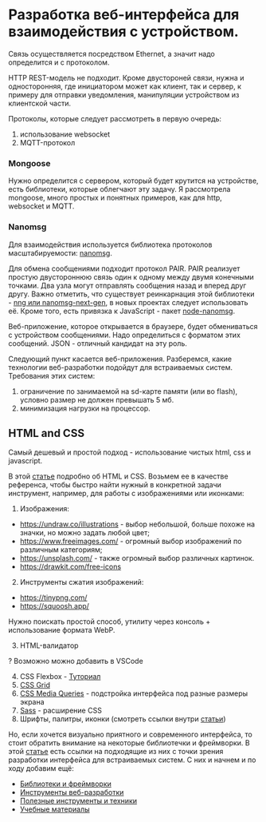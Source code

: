 # Разработка веб-интерфейса для взаимодействия с устройством.

Связь осуществляется посредством Ethernet, а значит  надо определится и с протоколом.

HTTP REST-модель не подходит. Кроме двустороней связи, нужна и односторонняя, где инициатором может как клиент, так и сервер,
к примеру для отправки уведомления, манипуляции устройством из клиентской части.

Протоколы, которые следует рассмотреть в первую очередь:
1. использование websocket
2. MQTT-протокол

### Mongoose
Нужно определится с сервером, который будет крутится на устройстве, есть библиотеки, которые облегчают эту задачу.
Я рассмотрела mongoose, много простых и понятных примеров, как для http, websocket и MQTT.

### Nanomsg
Для взаимодействия используется библиотека протоколов масштабируемости: [nanomsg](https://github.com/nanomsg/nanomsg).

Для обмена сообщениями подходит протокол PAIR. PAIR реализует простую двустороннюю связь один к одному между двумя конечными точками. Два узла могут отправлять сообщения назад и вперед друг другу.
Важно отметить, что существует реинкарнация этой библиотеки - [nng или nanomsg-next-gen](https://github.com/nanomsg/nng), в новых проектах следует использовать её.
Кроме того, есть привязка к JavaScript - пакет [node-nanomsg](https://github.com/nickdesaulniers/node-nanomsg).


Веб-приложение, которое открывается в браузере, будет обмениваться с устройством сообщениями. Надо определиться с форматом этих сообщений. 
JSON - отличный кандидат на эту роль. 

Следующий пункт касается веб-приложения. Разберемся, какие технологии веб-разработки подойдут для встраиваемых систем.
Требования этих систем:
1. ограничение по занимаемой на sd-карте памяти (или во flash), условно размер не должен превышать 5 мб.
2. минимизация нагрузки на процессор.


## HTML and CSS

Самый дешевый и простой подход - использование чистых html, css и javascript. 

В этой [статье](https://www.netburner.com/learn/web-development-for-embedded-engineers-html-and-css/) подробно об HTML и CSS. Возьмем ее в качестве референса, чтобы быстро найти нужный в конкретной задачи инструмент, например, для работы с изображениями или иконками:

1. Изображения: 
* https://undraw.co/illustrations - выбор небольшой, больше похоже на значки, но можно задать любой цвет;
* https://www.freeimages.com/ - огромный выбор изображений по различным категориям;
* https://unsplash.com/ - также огромный выбор различных картинок.
* https://drawkit.com/free-icons
2. Инструменты сжатия изображений:
* https://tinypng.com/
* https://squoosh.app/ 

Нужно поискать простой способ, утилиту через консоль + использование формата WebP.

3. HTML-валидатор

? Возможно можно добавить в VSCode

4. CSS Flexbox - [Туториал](https://torquemag.io/2020/02/flexbox-tutorial/?utm_medium=paidsocial&utm_source=facebook&utm_campaign=Torque_Interest_Clicks_2020_TQ+Audience+2&utm_content=Torque_Interest_Clicks_2020_TQ+Audience+2_CSS+Flexbox&hsa_acc=1377067892512929&hsa_cam=6136427987079&hsa_grp=6145483434679&hsa_ad=6159713872679&hsa_src=fb&hsa_net=facebook&hsa_ver=3&fbclid=IwAR04x1514oS30caZtiK788V0fQTh4cNdAAna0l8Eu1idMTnmkc_G94ZMsGE)
5. [CSS Grid](https://css-tricks.com/snippets/css/complete-guide-grid/)
6. [CSS Media Queries](https://css-tricks.com/a-complete-guide-to-css-media-queries/) - подстройка интерфейса под разные размеры экрана
7. [Sass](https://sass-lang.com/) - расширение CSS
8. Шрифты, палитры, иконки (смотреть ссылки внутри [статьи](https://www.netburner.com/learn/web-development-for-embedded-engineers-html-and-css/))

Но, если хочется визуально приятного и современного интерфейса, то
стоит обратить внимание на некоторые библиотечки и фреймворки.
В этой [статье](https://www.netburner.com/learn/web-development-for-embedded-systems-engineers/) есть ссылки на подходящие из них с точки зрения разработки интерфейса для встраиваемых систем. С них и начнем и по ходу добавим ещё: 
 * [Библиотеки и фреймворки](./libs.md)
 * [Инструменты веб-разработки](./tools.md)
 * [Полезные инструменты и техники](./techniques.md)
 * [Учебные материалы](./learn.md)
